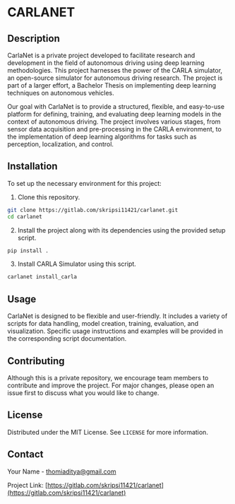 # CARLANET

## Description

CarlaNet is a private project developed to facilitate research and development in the field of autonomous driving using deep learning methodologies. This project harnesses the power of the CARLA simulator, an open-source simulator for autonomous driving research. The project is part of a larger effort, a Bachelor Thesis on implementing deep learning techniques on autonomous vehicles.

Our goal with CarlaNet is to provide a structured, flexible, and easy-to-use platform for defining, training, and evaluating deep learning models in the context of autonomous driving. The project involves various stages, from sensor data acquisition and pre-processing in the CARLA environment, to the implementation of deep learning algorithms for tasks such as perception, localization, and control.

## Installation

To set up the necessary environment for this project:

1. Clone this repository.

```bash
git clone https://gitlab.com/skripsi11421/carlanet.git
cd carlanet
```

2. Install the project along with its dependencies using the provided setup script.

```bash
pip install .
```

3. Install CARLA Simulator using this script.
    
```bash
carlanet install_carla
```

## Usage

CarlaNet is designed to be flexible and user-friendly. It includes a variety of scripts for data handling, model creation, training, evaluation, and visualization. Specific usage instructions and examples will be provided in the corresponding script documentation.

## Contributing

Although this is a private repository, we encourage team members to contribute and improve the project. For major changes, please open an issue first to discuss what you would like to change.

## License

Distributed under the MIT License. See `LICENSE` for more information.

## Contact

Your Name - [thomiaditya@gmail.com](mailto:thomiaditya@gmail.com)

Project Link: [https://gitlab.com/skripsi11421/carlanet](https://gitlab.com/skripsi11421/carlanet)
